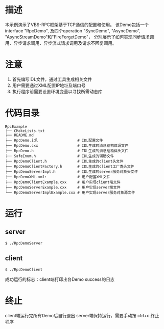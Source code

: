 
# 描述

本示例演示了VBS-RPC框架基于TCP通信的配置和使用。
该Demo包括一个interface "RpcDemo", 及四个operation "SyncDemo", "AsyncDemo", "AsyncStreamDemo"和"FireForgetDemo"，
分别展示了如何实现同步请求调用、异步请求调用、异步流式请求调用及请求不回复调用。

# 注意

1. 首先编写IDL文件，通过工具生成相关文件
2. 用户需要通过XML配置IP地址及端口号
3. 执行程序前需要设置环境变量以寻找所需动态库

# 代码目录

```shell
RpcExample
├── CMakeLists.txt
├── README.md
├── RpcDemo.idl                  # IDL配置文件
├── RpcDemo.cxx                  # IDL生成的消息结构体源文件
├── RpcDemo.h                    # IDL生成的消息结构体头文件
├── SafeEnum.h                   # IDL生成的辅助文件
├── RpcDemoClient.h              # IDL生成的client头文件
├── RpcDemoClientFactory.h       # IDL生成的client工厂类头文件
├── RpcDemoServerImpl.h          # IDL生成的server服务对象头文件
├── RpcDemoXML.xml:              # 用户配置XML文件
├── RpcDemoClientExample.cxx     # 用户实现client端文件
├── RpcDemoServerExample.cxx     # 用户实现server端文件
└── RpcDemoServerImplExample.cxx # 用户实现server服务对象源文件
```

# 运行

## server

```shell
$ ./RpcDemoServer
```

## client

```shell
$ ./RpcDemoClient
```

成功运行的标志：client端打印出各Demo success的日志

# 终止

client端运行完所有Demo后自行退出
server端保持运行，需要手动按 ctrl+c 终止程序
